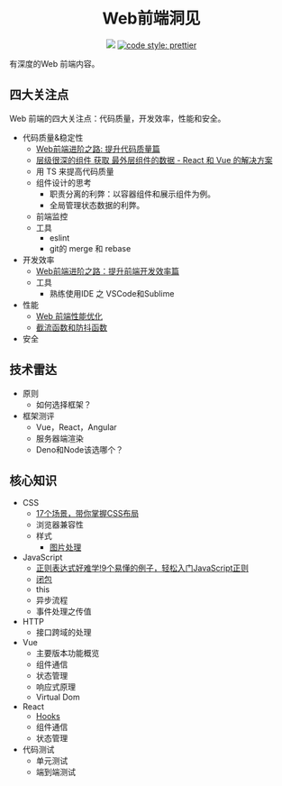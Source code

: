 <h1 align="center">Web前端洞见</h1>
<p align="center">
  <a href="https://gitter.im/iamjoel/front-end-note">
    <img src="https://badges.gitter.im/Join Chat.svg"></a>
  <a href="https://github.com/prettier/prettier">
    <img src="https://img.shields.io/badge/code_style-prettier-ff69b4.svg?style=flat-square" alt="code style: prettier">
  </a>
</p>

有深度的Web 前端内容。

## 四大关注点
Web 前端的四大关注点：代码质量，开发效率，性能和安全。

* 代码质量&稳定性
  * [Web前端进阶之路: 提升代码质量篇](focus-point/quality)
  * [层级很深的组件 获取 最外层组件的数据 - React 和 Vue 的解决方案](focus-point/quality/resolve-prop-drilling)
  * 用 TS 来提高代码质量
  * 组件设计的思考
    * 职责分离的利弊：以容器组件和展示组件为例。
    * 全局管理状态数据的利弊。
  * 前端监控
  * 工具
    * eslint
    * git的 merge 和 rebase
* 开发效率
  * [Web前端进阶之路：提升前端开发效率篇](focus-point/effective)
  * 工具
    * 熟练使用IDE 之 VSCode和Sublime
* 性能
  * [Web 前端性能优化](focus-point/performance)
  * [截流函数和防抖函数](focus-point/performance/throttle.md)
* 安全

## 技术雷达
* 原则
  * 如何选择框架？
* 框架测评
  * Vue，React，Angular
  * 服务器端渲染
  * Deno和Node该选哪个？

## 核心知识
* CSS
  * [17个场景，带你掌握CSS布局](key-point/css/layout)
  * 浏览器兼容性
  * 样式
    * [图片处理](key-point/css/style/img)
* JavaScript
  * [正则表达式好难学!9个易懂的例子，轻松入门JavaScript正则](key-point/js/reg)
  * [闭包](key-point/js/closure.md)
  * this
  * 异步流程
  * 事件处理之传值
* HTTP
  * 接口跨域的处理
* Vue
  * 主要版本功能概览
  * 组件通信
  * 状态管理
  * 响应式原理
  * Virtual Dom
* React
  * [Hooks](key-point/react/hooks)
  * 组件通信
  * 状态管理
* 代码测试
  * 单元测试
  * 端到端测试
